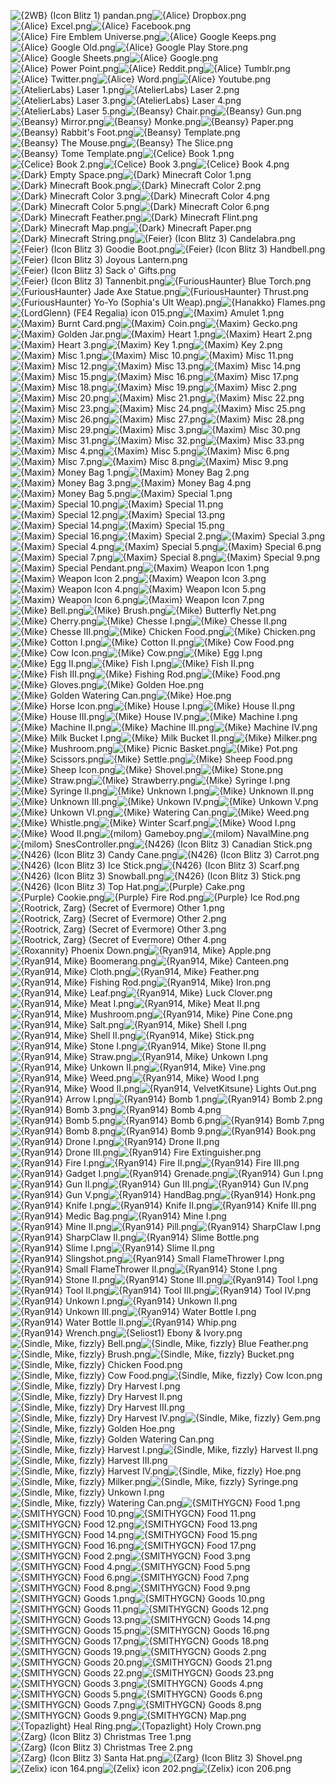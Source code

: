 ![{2WB} (Icon Blitz 1) pandan.png](https://raw.githubusercontent.com/Klokinator/FE-Repo/main/Item%20Icons/Items%20-%20Misc/%7B2WB%7D%20(Icon%20Blitz%201)%20pandan.png "{2WB} (Icon Blitz 1) pandan.png")![{Alice} Dropbox.png](https://raw.githubusercontent.com/Klokinator/FE-Repo/main/Item%20Icons/Items%20-%20Misc/%7BAlice%7D%20Dropbox.png "{Alice} Dropbox.png")![{Alice} Excel.png](https://raw.githubusercontent.com/Klokinator/FE-Repo/main/Item%20Icons/Items%20-%20Misc/%7BAlice%7D%20Excel.png "{Alice} Excel.png")![{Alice} Facebook.png](https://raw.githubusercontent.com/Klokinator/FE-Repo/main/Item%20Icons/Items%20-%20Misc/%7BAlice%7D%20Facebook.png "{Alice} Facebook.png")![{Alice} Fire Emblem Universe.png](https://raw.githubusercontent.com/Klokinator/FE-Repo/main/Item%20Icons/Items%20-%20Misc/%7BAlice%7D%20Fire%20Emblem%20Universe.png "{Alice} Fire Emblem Universe.png")![{Alice} Google Keeps.png](https://raw.githubusercontent.com/Klokinator/FE-Repo/main/Item%20Icons/Items%20-%20Misc/%7BAlice%7D%20Google%20Keeps.png "{Alice} Google Keeps.png")![{Alice} Google Old.png](https://raw.githubusercontent.com/Klokinator/FE-Repo/main/Item%20Icons/Items%20-%20Misc/%7BAlice%7D%20Google%20Old.png "{Alice} Google Old.png")![{Alice} Google Play Store.png](https://raw.githubusercontent.com/Klokinator/FE-Repo/main/Item%20Icons/Items%20-%20Misc/%7BAlice%7D%20Google%20Play%20Store.png "{Alice} Google Play Store.png")![{Alice} Google Sheets.png](https://raw.githubusercontent.com/Klokinator/FE-Repo/main/Item%20Icons/Items%20-%20Misc/%7BAlice%7D%20Google%20Sheets.png "{Alice} Google Sheets.png")![{Alice} Google.png](https://raw.githubusercontent.com/Klokinator/FE-Repo/main/Item%20Icons/Items%20-%20Misc/%7BAlice%7D%20Google.png "{Alice} Google.png")![{Alice} Power Point.png](https://raw.githubusercontent.com/Klokinator/FE-Repo/main/Item%20Icons/Items%20-%20Misc/%7BAlice%7D%20Power%20Point.png "{Alice} Power Point.png")![{Alice} Reddit.png](https://raw.githubusercontent.com/Klokinator/FE-Repo/main/Item%20Icons/Items%20-%20Misc/%7BAlice%7D%20Reddit.png "{Alice} Reddit.png")![{Alice} Tumblr.png](https://raw.githubusercontent.com/Klokinator/FE-Repo/main/Item%20Icons/Items%20-%20Misc/%7BAlice%7D%20Tumblr.png "{Alice} Tumblr.png")![{Alice} Twitter.png](https://raw.githubusercontent.com/Klokinator/FE-Repo/main/Item%20Icons/Items%20-%20Misc/%7BAlice%7D%20Twitter.png "{Alice} Twitter.png")![{Alice} Word.png](https://raw.githubusercontent.com/Klokinator/FE-Repo/main/Item%20Icons/Items%20-%20Misc/%7BAlice%7D%20Word.png "{Alice} Word.png")![{Alice} Youtube.png](https://raw.githubusercontent.com/Klokinator/FE-Repo/main/Item%20Icons/Items%20-%20Misc/%7BAlice%7D%20Youtube.png "{Alice} Youtube.png")![{AtelierLabs} Laser 1.png](https://raw.githubusercontent.com/Klokinator/FE-Repo/main/Item%20Icons/Items%20-%20Misc/%7BAtelierLabs%7D%20Laser%201.png "{AtelierLabs} Laser 1.png")![{AtelierLabs} Laser 2.png](https://raw.githubusercontent.com/Klokinator/FE-Repo/main/Item%20Icons/Items%20-%20Misc/%7BAtelierLabs%7D%20Laser%202.png "{AtelierLabs} Laser 2.png")![{AtelierLabs} Laser 3.png](https://raw.githubusercontent.com/Klokinator/FE-Repo/main/Item%20Icons/Items%20-%20Misc/%7BAtelierLabs%7D%20Laser%203.png "{AtelierLabs} Laser 3.png")![{AtelierLabs} Laser 4.png](https://raw.githubusercontent.com/Klokinator/FE-Repo/main/Item%20Icons/Items%20-%20Misc/%7BAtelierLabs%7D%20Laser%204.png "{AtelierLabs} Laser 4.png")![{AtelierLabs} Laser 5.png](https://raw.githubusercontent.com/Klokinator/FE-Repo/main/Item%20Icons/Items%20-%20Misc/%7BAtelierLabs%7D%20Laser%205.png "{AtelierLabs} Laser 5.png")![{Beansy} Chair.png](https://raw.githubusercontent.com/Klokinator/FE-Repo/main/Item%20Icons/Items%20-%20Misc/%7BBeansy%7D%20Chair.png "{Beansy} Chair.png")![{Beansy} Gun.png](https://raw.githubusercontent.com/Klokinator/FE-Repo/main/Item%20Icons/Items%20-%20Misc/%7BBeansy%7D%20Gun.png "{Beansy} Gun.png")![{Beansy} Mirror.png](https://raw.githubusercontent.com/Klokinator/FE-Repo/main/Item%20Icons/Items%20-%20Misc/%7BBeansy%7D%20Mirror.png "{Beansy} Mirror.png")![{Beansy} Monke.png](https://raw.githubusercontent.com/Klokinator/FE-Repo/main/Item%20Icons/Items%20-%20Misc/%7BBeansy%7D%20Monke.png "{Beansy} Monke.png")![{Beansy} Paper.png](https://raw.githubusercontent.com/Klokinator/FE-Repo/main/Item%20Icons/Items%20-%20Misc/%7BBeansy%7D%20Paper.png "{Beansy} Paper.png")![{Beansy} Rabbit's Foot.png](https://raw.githubusercontent.com/Klokinator/FE-Repo/main/Item%20Icons/Items%20-%20Misc/%7BBeansy%7D%20Rabbit's%20Foot.png "{Beansy} Rabbit's Foot.png")![{Beansy} Template.png](https://raw.githubusercontent.com/Klokinator/FE-Repo/main/Item%20Icons/Items%20-%20Misc/%7BBeansy%7D%20Template.png "{Beansy} Template.png")![{Beansy} The Mouse.png](https://raw.githubusercontent.com/Klokinator/FE-Repo/main/Item%20Icons/Items%20-%20Misc/%7BBeansy%7D%20The%20Mouse.png "{Beansy} The Mouse.png")![{Beansy} The Slice.png](https://raw.githubusercontent.com/Klokinator/FE-Repo/main/Item%20Icons/Items%20-%20Misc/%7BBeansy%7D%20The%20Slice.png "{Beansy} The Slice.png")![{Beansy} Tome Template.png](https://raw.githubusercontent.com/Klokinator/FE-Repo/main/Item%20Icons/Items%20-%20Misc/%7BBeansy%7D%20Tome%20Template.png "{Beansy} Tome Template.png")![{Celice} Book 1.png](https://raw.githubusercontent.com/Klokinator/FE-Repo/main/Item%20Icons/Items%20-%20Misc/%7BCelice%7D%20Book%201.png "{Celice} Book 1.png")![{Celice} Book 2.png](https://raw.githubusercontent.com/Klokinator/FE-Repo/main/Item%20Icons/Items%20-%20Misc/%7BCelice%7D%20Book%202.png "{Celice} Book 2.png")![{Celice} Book 3.png](https://raw.githubusercontent.com/Klokinator/FE-Repo/main/Item%20Icons/Items%20-%20Misc/%7BCelice%7D%20Book%203.png "{Celice} Book 3.png")![{Celice} Book 4.png](https://raw.githubusercontent.com/Klokinator/FE-Repo/main/Item%20Icons/Items%20-%20Misc/%7BCelice%7D%20Book%204.png "{Celice} Book 4.png")![{Dark} Empty Space.png](https://raw.githubusercontent.com/Klokinator/FE-Repo/main/Item%20Icons/Items%20-%20Misc/%7BDark%7D%20Empty%20Space.png "{Dark} Empty Space.png")![{Dark} Minecraft  Color 1.png](https://raw.githubusercontent.com/Klokinator/FE-Repo/main/Item%20Icons/Items%20-%20Misc/%7BDark%7D%20Minecraft%20%20Color%201.png "{Dark} Minecraft  Color 1.png")![{Dark} Minecraft Book.png](https://raw.githubusercontent.com/Klokinator/FE-Repo/main/Item%20Icons/Items%20-%20Misc/%7BDark%7D%20Minecraft%20Book.png "{Dark} Minecraft Book.png")![{Dark} Minecraft Color 2.png](https://raw.githubusercontent.com/Klokinator/FE-Repo/main/Item%20Icons/Items%20-%20Misc/%7BDark%7D%20Minecraft%20Color%202.png "{Dark} Minecraft Color 2.png")![{Dark} Minecraft Color 3.png](https://raw.githubusercontent.com/Klokinator/FE-Repo/main/Item%20Icons/Items%20-%20Misc/%7BDark%7D%20Minecraft%20Color%203.png "{Dark} Minecraft Color 3.png")![{Dark} Minecraft Color 4.png](https://raw.githubusercontent.com/Klokinator/FE-Repo/main/Item%20Icons/Items%20-%20Misc/%7BDark%7D%20Minecraft%20Color%204.png "{Dark} Minecraft Color 4.png")![{Dark} Minecraft Color 5.png](https://raw.githubusercontent.com/Klokinator/FE-Repo/main/Item%20Icons/Items%20-%20Misc/%7BDark%7D%20Minecraft%20Color%205.png "{Dark} Minecraft Color 5.png")![{Dark} Minecraft Color 6.png](https://raw.githubusercontent.com/Klokinator/FE-Repo/main/Item%20Icons/Items%20-%20Misc/%7BDark%7D%20Minecraft%20Color%206.png "{Dark} Minecraft Color 6.png")![{Dark} Minecraft Feather.png](https://raw.githubusercontent.com/Klokinator/FE-Repo/main/Item%20Icons/Items%20-%20Misc/%7BDark%7D%20Minecraft%20Feather.png "{Dark} Minecraft Feather.png")![{Dark} Minecraft Flint.png](https://raw.githubusercontent.com/Klokinator/FE-Repo/main/Item%20Icons/Items%20-%20Misc/%7BDark%7D%20Minecraft%20Flint.png "{Dark} Minecraft Flint.png")![{Dark} Minecraft Map.png](https://raw.githubusercontent.com/Klokinator/FE-Repo/main/Item%20Icons/Items%20-%20Misc/%7BDark%7D%20Minecraft%20Map.png "{Dark} Minecraft Map.png")![{Dark} Minecraft Paper.png](https://raw.githubusercontent.com/Klokinator/FE-Repo/main/Item%20Icons/Items%20-%20Misc/%7BDark%7D%20Minecraft%20Paper.png "{Dark} Minecraft Paper.png")![{Dark} Minecraft String.png](https://raw.githubusercontent.com/Klokinator/FE-Repo/main/Item%20Icons/Items%20-%20Misc/%7BDark%7D%20Minecraft%20String.png "{Dark} Minecraft String.png")![{Feier} (Icon Blitz 3) Candelabra.png](https://raw.githubusercontent.com/Klokinator/FE-Repo/main/Item%20Icons/Items%20-%20Misc/%7BFeier%7D%20(Icon%20Blitz%203)%20Candelabra.png "{Feier} (Icon Blitz 3) Candelabra.png")![{Feier} (Icon Blitz 3) Goodie Boot.png](https://raw.githubusercontent.com/Klokinator/FE-Repo/main/Item%20Icons/Items%20-%20Misc/%7BFeier%7D%20(Icon%20Blitz%203)%20Goodie%20Boot.png "{Feier} (Icon Blitz 3) Goodie Boot.png")![{Feier} (Icon Blitz 3) Handbell.png](https://raw.githubusercontent.com/Klokinator/FE-Repo/main/Item%20Icons/Items%20-%20Misc/%7BFeier%7D%20(Icon%20Blitz%203)%20Handbell.png "{Feier} (Icon Blitz 3) Handbell.png")![{Feier} (Icon Blitz 3) Joyous Lantern.png](https://raw.githubusercontent.com/Klokinator/FE-Repo/main/Item%20Icons/Items%20-%20Misc/%7BFeier%7D%20(Icon%20Blitz%203)%20Joyous%20Lantern.png "{Feier} (Icon Blitz 3) Joyous Lantern.png")![{Feier} (Icon Blitz 3) Sack o' Gifts.png](https://raw.githubusercontent.com/Klokinator/FE-Repo/main/Item%20Icons/Items%20-%20Misc/%7BFeier%7D%20(Icon%20Blitz%203)%20Sack%20o'%20Gifts.png "{Feier} (Icon Blitz 3) Sack o' Gifts.png")![{Feier} (Icon Blitz 3) Tannenbit.png](https://raw.githubusercontent.com/Klokinator/FE-Repo/main/Item%20Icons/Items%20-%20Misc/%7BFeier%7D%20(Icon%20Blitz%203)%20Tannenbit.png "{Feier} (Icon Blitz 3) Tannenbit.png")![{FuriousHaunter} Blue Torch.png](https://raw.githubusercontent.com/Klokinator/FE-Repo/main/Item%20Icons/Items%20-%20Misc/%7BFuriousHaunter%7D%20Blue%20Torch.png "{FuriousHaunter} Blue Torch.png")![{FuriousHaunter} Jade Axe Statue.png](https://raw.githubusercontent.com/Klokinator/FE-Repo/main/Item%20Icons/Items%20-%20Misc/%7BFuriousHaunter%7D%20Jade%20Axe%20Statue.png "{FuriousHaunter} Jade Axe Statue.png")![{FuriousHaunter} Thrust.png](https://raw.githubusercontent.com/Klokinator/FE-Repo/main/Item%20Icons/Items%20-%20Misc/%7BFuriousHaunter%7D%20Thrust.png "{FuriousHaunter} Thrust.png")![{FuriousHaunter} Yo-Yo (Sophia's Ult Weap).png](https://raw.githubusercontent.com/Klokinator/FE-Repo/main/Item%20Icons/Items%20-%20Misc/%7BFuriousHaunter%7D%20Yo-Yo%20(Sophia's%20Ult%20Weap).png "{FuriousHaunter} Yo-Yo (Sophia's Ult Weap).png")![{Hanakko} Flames.png](https://raw.githubusercontent.com/Klokinator/FE-Repo/main/Item%20Icons/Items%20-%20Misc/%7BHanakko%7D%20Flames.png "{Hanakko} Flames.png")![{LordGlenn} (FE4 Regalia) icon 015.png](https://raw.githubusercontent.com/Klokinator/FE-Repo/main/Item%20Icons/Items%20-%20Misc/%7BLordGlenn%7D%20(FE4%20Regalia)%20icon%20015.png "{LordGlenn} (FE4 Regalia) icon 015.png")![{Maxim} Amulet 1.png](https://raw.githubusercontent.com/Klokinator/FE-Repo/main/Item%20Icons/Items%20-%20Misc/%7BMaxim%7D%20Amulet%201.png "{Maxim} Amulet 1.png")![{Maxim} Burnt Card.png](https://raw.githubusercontent.com/Klokinator/FE-Repo/main/Item%20Icons/Items%20-%20Misc/%7BMaxim%7D%20Burnt%20Card.png "{Maxim} Burnt Card.png")![{Maxim} Coin.png](https://raw.githubusercontent.com/Klokinator/FE-Repo/main/Item%20Icons/Items%20-%20Misc/%7BMaxim%7D%20Coin.png "{Maxim} Coin.png")![{Maxim} Gecko.png](https://raw.githubusercontent.com/Klokinator/FE-Repo/main/Item%20Icons/Items%20-%20Misc/%7BMaxim%7D%20Gecko.png "{Maxim} Gecko.png")![{Maxim} Golden Jar.png](https://raw.githubusercontent.com/Klokinator/FE-Repo/main/Item%20Icons/Items%20-%20Misc/%7BMaxim%7D%20Golden%20Jar.png "{Maxim} Golden Jar.png")![{Maxim} Heart 1.png](https://raw.githubusercontent.com/Klokinator/FE-Repo/main/Item%20Icons/Items%20-%20Misc/%7BMaxim%7D%20Heart%201.png "{Maxim} Heart 1.png")![{Maxim} Heart 2.png](https://raw.githubusercontent.com/Klokinator/FE-Repo/main/Item%20Icons/Items%20-%20Misc/%7BMaxim%7D%20Heart%202.png "{Maxim} Heart 2.png")![{Maxim} Heart 3.png](https://raw.githubusercontent.com/Klokinator/FE-Repo/main/Item%20Icons/Items%20-%20Misc/%7BMaxim%7D%20Heart%203.png "{Maxim} Heart 3.png")![{Maxim} Key 1.png](https://raw.githubusercontent.com/Klokinator/FE-Repo/main/Item%20Icons/Items%20-%20Misc/%7BMaxim%7D%20Key%201.png "{Maxim} Key 1.png")![{Maxim} Key 2.png](https://raw.githubusercontent.com/Klokinator/FE-Repo/main/Item%20Icons/Items%20-%20Misc/%7BMaxim%7D%20Key%202.png "{Maxim} Key 2.png")![{Maxim} Misc 1.png](https://raw.githubusercontent.com/Klokinator/FE-Repo/main/Item%20Icons/Items%20-%20Misc/%7BMaxim%7D%20Misc%201.png "{Maxim} Misc 1.png")![{Maxim} Misc 10.png](https://raw.githubusercontent.com/Klokinator/FE-Repo/main/Item%20Icons/Items%20-%20Misc/%7BMaxim%7D%20Misc%2010.png "{Maxim} Misc 10.png")![{Maxim} Misc 11.png](https://raw.githubusercontent.com/Klokinator/FE-Repo/main/Item%20Icons/Items%20-%20Misc/%7BMaxim%7D%20Misc%2011.png "{Maxim} Misc 11.png")![{Maxim} Misc 12.png](https://raw.githubusercontent.com/Klokinator/FE-Repo/main/Item%20Icons/Items%20-%20Misc/%7BMaxim%7D%20Misc%2012.png "{Maxim} Misc 12.png")![{Maxim} Misc 13.png](https://raw.githubusercontent.com/Klokinator/FE-Repo/main/Item%20Icons/Items%20-%20Misc/%7BMaxim%7D%20Misc%2013.png "{Maxim} Misc 13.png")![{Maxim} Misc 14.png](https://raw.githubusercontent.com/Klokinator/FE-Repo/main/Item%20Icons/Items%20-%20Misc/%7BMaxim%7D%20Misc%2014.png "{Maxim} Misc 14.png")![{Maxim} Misc 15.png](https://raw.githubusercontent.com/Klokinator/FE-Repo/main/Item%20Icons/Items%20-%20Misc/%7BMaxim%7D%20Misc%2015.png "{Maxim} Misc 15.png")![{Maxim} Misc 16.png](https://raw.githubusercontent.com/Klokinator/FE-Repo/main/Item%20Icons/Items%20-%20Misc/%7BMaxim%7D%20Misc%2016.png "{Maxim} Misc 16.png")![{Maxim} Misc 17.png](https://raw.githubusercontent.com/Klokinator/FE-Repo/main/Item%20Icons/Items%20-%20Misc/%7BMaxim%7D%20Misc%2017.png "{Maxim} Misc 17.png")![{Maxim} Misc 18.png](https://raw.githubusercontent.com/Klokinator/FE-Repo/main/Item%20Icons/Items%20-%20Misc/%7BMaxim%7D%20Misc%2018.png "{Maxim} Misc 18.png")![{Maxim} Misc 19.png](https://raw.githubusercontent.com/Klokinator/FE-Repo/main/Item%20Icons/Items%20-%20Misc/%7BMaxim%7D%20Misc%2019.png "{Maxim} Misc 19.png")![{Maxim} Misc 2.png](https://raw.githubusercontent.com/Klokinator/FE-Repo/main/Item%20Icons/Items%20-%20Misc/%7BMaxim%7D%20Misc%202.png "{Maxim} Misc 2.png")![{Maxim} Misc 20.png](https://raw.githubusercontent.com/Klokinator/FE-Repo/main/Item%20Icons/Items%20-%20Misc/%7BMaxim%7D%20Misc%2020.png "{Maxim} Misc 20.png")![{Maxim} Misc 21.png](https://raw.githubusercontent.com/Klokinator/FE-Repo/main/Item%20Icons/Items%20-%20Misc/%7BMaxim%7D%20Misc%2021.png "{Maxim} Misc 21.png")![{Maxim} Misc 22.png](https://raw.githubusercontent.com/Klokinator/FE-Repo/main/Item%20Icons/Items%20-%20Misc/%7BMaxim%7D%20Misc%2022.png "{Maxim} Misc 22.png")![{Maxim} Misc 23.png](https://raw.githubusercontent.com/Klokinator/FE-Repo/main/Item%20Icons/Items%20-%20Misc/%7BMaxim%7D%20Misc%2023.png "{Maxim} Misc 23.png")![{Maxim} Misc 24.png](https://raw.githubusercontent.com/Klokinator/FE-Repo/main/Item%20Icons/Items%20-%20Misc/%7BMaxim%7D%20Misc%2024.png "{Maxim} Misc 24.png")![{Maxim} Misc 25.png](https://raw.githubusercontent.com/Klokinator/FE-Repo/main/Item%20Icons/Items%20-%20Misc/%7BMaxim%7D%20Misc%2025.png "{Maxim} Misc 25.png")![{Maxim} Misc 26.png](https://raw.githubusercontent.com/Klokinator/FE-Repo/main/Item%20Icons/Items%20-%20Misc/%7BMaxim%7D%20Misc%2026.png "{Maxim} Misc 26.png")![{Maxim} Misc 27.png](https://raw.githubusercontent.com/Klokinator/FE-Repo/main/Item%20Icons/Items%20-%20Misc/%7BMaxim%7D%20Misc%2027.png "{Maxim} Misc 27.png")![{Maxim} Misc 28.png](https://raw.githubusercontent.com/Klokinator/FE-Repo/main/Item%20Icons/Items%20-%20Misc/%7BMaxim%7D%20Misc%2028.png "{Maxim} Misc 28.png")![{Maxim} Misc 29.png](https://raw.githubusercontent.com/Klokinator/FE-Repo/main/Item%20Icons/Items%20-%20Misc/%7BMaxim%7D%20Misc%2029.png "{Maxim} Misc 29.png")![{Maxim} Misc 3.png](https://raw.githubusercontent.com/Klokinator/FE-Repo/main/Item%20Icons/Items%20-%20Misc/%7BMaxim%7D%20Misc%203.png "{Maxim} Misc 3.png")![{Maxim} Misc 30.png](https://raw.githubusercontent.com/Klokinator/FE-Repo/main/Item%20Icons/Items%20-%20Misc/%7BMaxim%7D%20Misc%2030.png "{Maxim} Misc 30.png")![{Maxim} Misc 31.png](https://raw.githubusercontent.com/Klokinator/FE-Repo/main/Item%20Icons/Items%20-%20Misc/%7BMaxim%7D%20Misc%2031.png "{Maxim} Misc 31.png")![{Maxim} Misc 32.png](https://raw.githubusercontent.com/Klokinator/FE-Repo/main/Item%20Icons/Items%20-%20Misc/%7BMaxim%7D%20Misc%2032.png "{Maxim} Misc 32.png")![{Maxim} Misc 33.png](https://raw.githubusercontent.com/Klokinator/FE-Repo/main/Item%20Icons/Items%20-%20Misc/%7BMaxim%7D%20Misc%2033.png "{Maxim} Misc 33.png")![{Maxim} Misc 4.png](https://raw.githubusercontent.com/Klokinator/FE-Repo/main/Item%20Icons/Items%20-%20Misc/%7BMaxim%7D%20Misc%204.png "{Maxim} Misc 4.png")![{Maxim} Misc 5.png](https://raw.githubusercontent.com/Klokinator/FE-Repo/main/Item%20Icons/Items%20-%20Misc/%7BMaxim%7D%20Misc%205.png "{Maxim} Misc 5.png")![{Maxim} Misc 6.png](https://raw.githubusercontent.com/Klokinator/FE-Repo/main/Item%20Icons/Items%20-%20Misc/%7BMaxim%7D%20Misc%206.png "{Maxim} Misc 6.png")![{Maxim} Misc 7.png](https://raw.githubusercontent.com/Klokinator/FE-Repo/main/Item%20Icons/Items%20-%20Misc/%7BMaxim%7D%20Misc%207.png "{Maxim} Misc 7.png")![{Maxim} Misc 8.png](https://raw.githubusercontent.com/Klokinator/FE-Repo/main/Item%20Icons/Items%20-%20Misc/%7BMaxim%7D%20Misc%208.png "{Maxim} Misc 8.png")![{Maxim} Misc 9.png](https://raw.githubusercontent.com/Klokinator/FE-Repo/main/Item%20Icons/Items%20-%20Misc/%7BMaxim%7D%20Misc%209.png "{Maxim} Misc 9.png")![{Maxim} Money Bag 1.png](https://raw.githubusercontent.com/Klokinator/FE-Repo/main/Item%20Icons/Items%20-%20Misc/%7BMaxim%7D%20Money%20Bag%201.png "{Maxim} Money Bag 1.png")![{Maxim} Money Bag 2.png](https://raw.githubusercontent.com/Klokinator/FE-Repo/main/Item%20Icons/Items%20-%20Misc/%7BMaxim%7D%20Money%20Bag%202.png "{Maxim} Money Bag 2.png")![{Maxim} Money Bag 3.png](https://raw.githubusercontent.com/Klokinator/FE-Repo/main/Item%20Icons/Items%20-%20Misc/%7BMaxim%7D%20Money%20Bag%203.png "{Maxim} Money Bag 3.png")![{Maxim} Money Bag 4.png](https://raw.githubusercontent.com/Klokinator/FE-Repo/main/Item%20Icons/Items%20-%20Misc/%7BMaxim%7D%20Money%20Bag%204.png "{Maxim} Money Bag 4.png")![{Maxim} Money Bag 5.png](https://raw.githubusercontent.com/Klokinator/FE-Repo/main/Item%20Icons/Items%20-%20Misc/%7BMaxim%7D%20Money%20Bag%205.png "{Maxim} Money Bag 5.png")![{Maxim} Special 1.png](https://raw.githubusercontent.com/Klokinator/FE-Repo/main/Item%20Icons/Items%20-%20Misc/%7BMaxim%7D%20Special%201.png "{Maxim} Special 1.png")![{Maxim} Special 10.png](https://raw.githubusercontent.com/Klokinator/FE-Repo/main/Item%20Icons/Items%20-%20Misc/%7BMaxim%7D%20Special%2010.png "{Maxim} Special 10.png")![{Maxim} Special 11.png](https://raw.githubusercontent.com/Klokinator/FE-Repo/main/Item%20Icons/Items%20-%20Misc/%7BMaxim%7D%20Special%2011.png "{Maxim} Special 11.png")![{Maxim} Special 12.png](https://raw.githubusercontent.com/Klokinator/FE-Repo/main/Item%20Icons/Items%20-%20Misc/%7BMaxim%7D%20Special%2012.png "{Maxim} Special 12.png")![{Maxim} Special 13.png](https://raw.githubusercontent.com/Klokinator/FE-Repo/main/Item%20Icons/Items%20-%20Misc/%7BMaxim%7D%20Special%2013.png "{Maxim} Special 13.png")![{Maxim} Special 14.png](https://raw.githubusercontent.com/Klokinator/FE-Repo/main/Item%20Icons/Items%20-%20Misc/%7BMaxim%7D%20Special%2014.png "{Maxim} Special 14.png")![{Maxim} Special 15.png](https://raw.githubusercontent.com/Klokinator/FE-Repo/main/Item%20Icons/Items%20-%20Misc/%7BMaxim%7D%20Special%2015.png "{Maxim} Special 15.png")![{Maxim} Special 16.png](https://raw.githubusercontent.com/Klokinator/FE-Repo/main/Item%20Icons/Items%20-%20Misc/%7BMaxim%7D%20Special%2016.png "{Maxim} Special 16.png")![{Maxim} Special 2.png](https://raw.githubusercontent.com/Klokinator/FE-Repo/main/Item%20Icons/Items%20-%20Misc/%7BMaxim%7D%20Special%202.png "{Maxim} Special 2.png")![{Maxim} Special 3.png](https://raw.githubusercontent.com/Klokinator/FE-Repo/main/Item%20Icons/Items%20-%20Misc/%7BMaxim%7D%20Special%203.png "{Maxim} Special 3.png")![{Maxim} Special 4.png](https://raw.githubusercontent.com/Klokinator/FE-Repo/main/Item%20Icons/Items%20-%20Misc/%7BMaxim%7D%20Special%204.png "{Maxim} Special 4.png")![{Maxim} Special 5.png](https://raw.githubusercontent.com/Klokinator/FE-Repo/main/Item%20Icons/Items%20-%20Misc/%7BMaxim%7D%20Special%205.png "{Maxim} Special 5.png")![{Maxim} Special 6.png](https://raw.githubusercontent.com/Klokinator/FE-Repo/main/Item%20Icons/Items%20-%20Misc/%7BMaxim%7D%20Special%206.png "{Maxim} Special 6.png")![{Maxim} Special 7.png](https://raw.githubusercontent.com/Klokinator/FE-Repo/main/Item%20Icons/Items%20-%20Misc/%7BMaxim%7D%20Special%207.png "{Maxim} Special 7.png")![{Maxim} Special 8.png](https://raw.githubusercontent.com/Klokinator/FE-Repo/main/Item%20Icons/Items%20-%20Misc/%7BMaxim%7D%20Special%208.png "{Maxim} Special 8.png")![{Maxim} Special 9.png](https://raw.githubusercontent.com/Klokinator/FE-Repo/main/Item%20Icons/Items%20-%20Misc/%7BMaxim%7D%20Special%209.png "{Maxim} Special 9.png")![{Maxim} Special Pendant.png](https://raw.githubusercontent.com/Klokinator/FE-Repo/main/Item%20Icons/Items%20-%20Misc/%7BMaxim%7D%20Special%20Pendant.png "{Maxim} Special Pendant.png")![{Maxim} Weapon Icon 1.png](https://raw.githubusercontent.com/Klokinator/FE-Repo/main/Item%20Icons/Items%20-%20Misc/%7BMaxim%7D%20Weapon%20Icon%201.png "{Maxim} Weapon Icon 1.png")![{Maxim} Weapon Icon 2.png](https://raw.githubusercontent.com/Klokinator/FE-Repo/main/Item%20Icons/Items%20-%20Misc/%7BMaxim%7D%20Weapon%20Icon%202.png "{Maxim} Weapon Icon 2.png")![{Maxim} Weapon Icon 3.png](https://raw.githubusercontent.com/Klokinator/FE-Repo/main/Item%20Icons/Items%20-%20Misc/%7BMaxim%7D%20Weapon%20Icon%203.png "{Maxim} Weapon Icon 3.png")![{Maxim} Weapon Icon 4.png](https://raw.githubusercontent.com/Klokinator/FE-Repo/main/Item%20Icons/Items%20-%20Misc/%7BMaxim%7D%20Weapon%20Icon%204.png "{Maxim} Weapon Icon 4.png")![{Maxim} Weapon Icon 5.png](https://raw.githubusercontent.com/Klokinator/FE-Repo/main/Item%20Icons/Items%20-%20Misc/%7BMaxim%7D%20Weapon%20Icon%205.png "{Maxim} Weapon Icon 5.png")![{Maxim} Weapon Icon 6.png](https://raw.githubusercontent.com/Klokinator/FE-Repo/main/Item%20Icons/Items%20-%20Misc/%7BMaxim%7D%20Weapon%20Icon%206.png "{Maxim} Weapon Icon 6.png")![{Maxim} Weapon Icon 7.png](https://raw.githubusercontent.com/Klokinator/FE-Repo/main/Item%20Icons/Items%20-%20Misc/%7BMaxim%7D%20Weapon%20Icon%207.png "{Maxim} Weapon Icon 7.png")![{Mike} Bell.png](https://raw.githubusercontent.com/Klokinator/FE-Repo/main/Item%20Icons/Items%20-%20Misc/%7BMike%7D%20Bell.png "{Mike} Bell.png")![{Mike} Brush.png](https://raw.githubusercontent.com/Klokinator/FE-Repo/main/Item%20Icons/Items%20-%20Misc/%7BMike%7D%20Brush.png "{Mike} Brush.png")![{Mike} Butterfly Net.png](https://raw.githubusercontent.com/Klokinator/FE-Repo/main/Item%20Icons/Items%20-%20Misc/%7BMike%7D%20Butterfly%20Net.png "{Mike} Butterfly Net.png")![{Mike} Cherry.png](https://raw.githubusercontent.com/Klokinator/FE-Repo/main/Item%20Icons/Items%20-%20Misc/%7BMike%7D%20Cherry.png "{Mike} Cherry.png")![{Mike} Chesse I.png](https://raw.githubusercontent.com/Klokinator/FE-Repo/main/Item%20Icons/Items%20-%20Misc/%7BMike%7D%20Chesse%20I.png "{Mike} Chesse I.png")![{Mike} Chesse II.png](https://raw.githubusercontent.com/Klokinator/FE-Repo/main/Item%20Icons/Items%20-%20Misc/%7BMike%7D%20Chesse%20II.png "{Mike} Chesse II.png")![{Mike} Chesse III.png](https://raw.githubusercontent.com/Klokinator/FE-Repo/main/Item%20Icons/Items%20-%20Misc/%7BMike%7D%20Chesse%20III.png "{Mike} Chesse III.png")![{Mike} Chicken Food.png](https://raw.githubusercontent.com/Klokinator/FE-Repo/main/Item%20Icons/Items%20-%20Misc/%7BMike%7D%20Chicken%20Food.png "{Mike} Chicken Food.png")![{Mike} Chicken.png](https://raw.githubusercontent.com/Klokinator/FE-Repo/main/Item%20Icons/Items%20-%20Misc/%7BMike%7D%20Chicken.png "{Mike} Chicken.png")![{Mike} Cotton I.png](https://raw.githubusercontent.com/Klokinator/FE-Repo/main/Item%20Icons/Items%20-%20Misc/%7BMike%7D%20Cotton%20I.png "{Mike} Cotton I.png")![{Mike} Cotton II.png](https://raw.githubusercontent.com/Klokinator/FE-Repo/main/Item%20Icons/Items%20-%20Misc/%7BMike%7D%20Cotton%20II.png "{Mike} Cotton II.png")![{Mike} Cow Food.png](https://raw.githubusercontent.com/Klokinator/FE-Repo/main/Item%20Icons/Items%20-%20Misc/%7BMike%7D%20Cow%20Food.png "{Mike} Cow Food.png")![{Mike} Cow Icon.png](https://raw.githubusercontent.com/Klokinator/FE-Repo/main/Item%20Icons/Items%20-%20Misc/%7BMike%7D%20Cow%20Icon.png "{Mike} Cow Icon.png")![{Mike} Cow.png](https://raw.githubusercontent.com/Klokinator/FE-Repo/main/Item%20Icons/Items%20-%20Misc/%7BMike%7D%20Cow.png "{Mike} Cow.png")![{Mike} Egg I.png](https://raw.githubusercontent.com/Klokinator/FE-Repo/main/Item%20Icons/Items%20-%20Misc/%7BMike%7D%20Egg%20I.png "{Mike} Egg I.png")![{Mike} Egg II.png](https://raw.githubusercontent.com/Klokinator/FE-Repo/main/Item%20Icons/Items%20-%20Misc/%7BMike%7D%20Egg%20II.png "{Mike} Egg II.png")![{Mike} Fish I.png](https://raw.githubusercontent.com/Klokinator/FE-Repo/main/Item%20Icons/Items%20-%20Misc/%7BMike%7D%20Fish%20I.png "{Mike} Fish I.png")![{Mike} Fish II.png](https://raw.githubusercontent.com/Klokinator/FE-Repo/main/Item%20Icons/Items%20-%20Misc/%7BMike%7D%20Fish%20II.png "{Mike} Fish II.png")![{Mike} Fish III.png](https://raw.githubusercontent.com/Klokinator/FE-Repo/main/Item%20Icons/Items%20-%20Misc/%7BMike%7D%20Fish%20III.png "{Mike} Fish III.png")![{Mike} Fishing Rod.png](https://raw.githubusercontent.com/Klokinator/FE-Repo/main/Item%20Icons/Items%20-%20Misc/%7BMike%7D%20Fishing%20Rod.png "{Mike} Fishing Rod.png")![{Mike} Food.png](https://raw.githubusercontent.com/Klokinator/FE-Repo/main/Item%20Icons/Items%20-%20Misc/%7BMike%7D%20Food.png "{Mike} Food.png")![{Mike} Gloves.png](https://raw.githubusercontent.com/Klokinator/FE-Repo/main/Item%20Icons/Items%20-%20Misc/%7BMike%7D%20Gloves.png "{Mike} Gloves.png")![{Mike} Golden Hoe.png](https://raw.githubusercontent.com/Klokinator/FE-Repo/main/Item%20Icons/Items%20-%20Misc/%7BMike%7D%20Golden%20Hoe.png "{Mike} Golden Hoe.png")![{Mike} Golden Watering Can.png](https://raw.githubusercontent.com/Klokinator/FE-Repo/main/Item%20Icons/Items%20-%20Misc/%7BMike%7D%20Golden%20Watering%20Can.png "{Mike} Golden Watering Can.png")![{Mike} Hoe.png](https://raw.githubusercontent.com/Klokinator/FE-Repo/main/Item%20Icons/Items%20-%20Misc/%7BMike%7D%20Hoe.png "{Mike} Hoe.png")![{Mike} Horse Icon.png](https://raw.githubusercontent.com/Klokinator/FE-Repo/main/Item%20Icons/Items%20-%20Misc/%7BMike%7D%20Horse%20Icon.png "{Mike} Horse Icon.png")![{Mike} House I.png](https://raw.githubusercontent.com/Klokinator/FE-Repo/main/Item%20Icons/Items%20-%20Misc/%7BMike%7D%20House%20I.png "{Mike} House I.png")![{Mike} House II.png](https://raw.githubusercontent.com/Klokinator/FE-Repo/main/Item%20Icons/Items%20-%20Misc/%7BMike%7D%20House%20II.png "{Mike} House II.png")![{Mike} House III.png](https://raw.githubusercontent.com/Klokinator/FE-Repo/main/Item%20Icons/Items%20-%20Misc/%7BMike%7D%20House%20III.png "{Mike} House III.png")![{Mike} House IV.png](https://raw.githubusercontent.com/Klokinator/FE-Repo/main/Item%20Icons/Items%20-%20Misc/%7BMike%7D%20House%20IV.png "{Mike} House IV.png")![{Mike} Machine I.png](https://raw.githubusercontent.com/Klokinator/FE-Repo/main/Item%20Icons/Items%20-%20Misc/%7BMike%7D%20Machine%20I.png "{Mike} Machine I.png")![{Mike} Machine II.png](https://raw.githubusercontent.com/Klokinator/FE-Repo/main/Item%20Icons/Items%20-%20Misc/%7BMike%7D%20Machine%20II.png "{Mike} Machine II.png")![{Mike} Machine III.png](https://raw.githubusercontent.com/Klokinator/FE-Repo/main/Item%20Icons/Items%20-%20Misc/%7BMike%7D%20Machine%20III.png "{Mike} Machine III.png")![{Mike} Machine IV.png](https://raw.githubusercontent.com/Klokinator/FE-Repo/main/Item%20Icons/Items%20-%20Misc/%7BMike%7D%20Machine%20IV.png "{Mike} Machine IV.png")![{Mike} Milk Bucket I.png](https://raw.githubusercontent.com/Klokinator/FE-Repo/main/Item%20Icons/Items%20-%20Misc/%7BMike%7D%20Milk%20Bucket%20I.png "{Mike} Milk Bucket I.png")![{Mike} Milk Bucket II.png](https://raw.githubusercontent.com/Klokinator/FE-Repo/main/Item%20Icons/Items%20-%20Misc/%7BMike%7D%20Milk%20Bucket%20II.png "{Mike} Milk Bucket II.png")![{Mike} Milker.png](https://raw.githubusercontent.com/Klokinator/FE-Repo/main/Item%20Icons/Items%20-%20Misc/%7BMike%7D%20Milker.png "{Mike} Milker.png")![{Mike} Mushroom.png](https://raw.githubusercontent.com/Klokinator/FE-Repo/main/Item%20Icons/Items%20-%20Misc/%7BMike%7D%20Mushroom.png "{Mike} Mushroom.png")![{Mike} Picnic Basket.png](https://raw.githubusercontent.com/Klokinator/FE-Repo/main/Item%20Icons/Items%20-%20Misc/%7BMike%7D%20Picnic%20Basket.png "{Mike} Picnic Basket.png")![{Mike} Pot.png](https://raw.githubusercontent.com/Klokinator/FE-Repo/main/Item%20Icons/Items%20-%20Misc/%7BMike%7D%20Pot.png "{Mike} Pot.png")![{Mike} Scissors.png](https://raw.githubusercontent.com/Klokinator/FE-Repo/main/Item%20Icons/Items%20-%20Misc/%7BMike%7D%20Scissors.png "{Mike} Scissors.png")![{Mike} Settle.png](https://raw.githubusercontent.com/Klokinator/FE-Repo/main/Item%20Icons/Items%20-%20Misc/%7BMike%7D%20Settle.png "{Mike} Settle.png")![{Mike} Sheep Food.png](https://raw.githubusercontent.com/Klokinator/FE-Repo/main/Item%20Icons/Items%20-%20Misc/%7BMike%7D%20Sheep%20Food.png "{Mike} Sheep Food.png")![{Mike} Sheep Icon.png](https://raw.githubusercontent.com/Klokinator/FE-Repo/main/Item%20Icons/Items%20-%20Misc/%7BMike%7D%20Sheep%20Icon.png "{Mike} Sheep Icon.png")![{Mike} Shovel.png](https://raw.githubusercontent.com/Klokinator/FE-Repo/main/Item%20Icons/Items%20-%20Misc/%7BMike%7D%20Shovel.png "{Mike} Shovel.png")![{Mike} Stone.png](https://raw.githubusercontent.com/Klokinator/FE-Repo/main/Item%20Icons/Items%20-%20Misc/%7BMike%7D%20Stone.png "{Mike} Stone.png")![{Mike} Straw.png](https://raw.githubusercontent.com/Klokinator/FE-Repo/main/Item%20Icons/Items%20-%20Misc/%7BMike%7D%20Straw.png "{Mike} Straw.png")![{Mike} Strawberry.png](https://raw.githubusercontent.com/Klokinator/FE-Repo/main/Item%20Icons/Items%20-%20Misc/%7BMike%7D%20Strawberry.png "{Mike} Strawberry.png")![{Mike} Syringe I.png](https://raw.githubusercontent.com/Klokinator/FE-Repo/main/Item%20Icons/Items%20-%20Misc/%7BMike%7D%20Syringe%20I.png "{Mike} Syringe I.png")![{Mike} Syringe II.png](https://raw.githubusercontent.com/Klokinator/FE-Repo/main/Item%20Icons/Items%20-%20Misc/%7BMike%7D%20Syringe%20II.png "{Mike} Syringe II.png")![{Mike} Unknown I.png](https://raw.githubusercontent.com/Klokinator/FE-Repo/main/Item%20Icons/Items%20-%20Misc/%7BMike%7D%20Unknown%20I.png "{Mike} Unknown I.png")![{Mike} Unknown II.png](https://raw.githubusercontent.com/Klokinator/FE-Repo/main/Item%20Icons/Items%20-%20Misc/%7BMike%7D%20Unknown%20II.png "{Mike} Unknown II.png")![{Mike} Unknown III.png](https://raw.githubusercontent.com/Klokinator/FE-Repo/main/Item%20Icons/Items%20-%20Misc/%7BMike%7D%20Unknown%20III.png "{Mike} Unknown III.png")![{Mike} Unkown IV.png](https://raw.githubusercontent.com/Klokinator/FE-Repo/main/Item%20Icons/Items%20-%20Misc/%7BMike%7D%20Unkown%20IV.png "{Mike} Unkown IV.png")![{Mike} Unkown V.png](https://raw.githubusercontent.com/Klokinator/FE-Repo/main/Item%20Icons/Items%20-%20Misc/%7BMike%7D%20Unkown%20V.png "{Mike} Unkown V.png")![{Mike} Unkown VI.png](https://raw.githubusercontent.com/Klokinator/FE-Repo/main/Item%20Icons/Items%20-%20Misc/%7BMike%7D%20Unkown%20VI.png "{Mike} Unkown VI.png")![{Mike} Watering Can.png](https://raw.githubusercontent.com/Klokinator/FE-Repo/main/Item%20Icons/Items%20-%20Misc/%7BMike%7D%20Watering%20Can.png "{Mike} Watering Can.png")![{Mike} Weed.png](https://raw.githubusercontent.com/Klokinator/FE-Repo/main/Item%20Icons/Items%20-%20Misc/%7BMike%7D%20Weed.png "{Mike} Weed.png")![{Mike} Whistle.png](https://raw.githubusercontent.com/Klokinator/FE-Repo/main/Item%20Icons/Items%20-%20Misc/%7BMike%7D%20Whistle.png "{Mike} Whistle.png")![{Mike} Winter Scarf.png](https://raw.githubusercontent.com/Klokinator/FE-Repo/main/Item%20Icons/Items%20-%20Misc/%7BMike%7D%20Winter%20Scarf.png "{Mike} Winter Scarf.png")![{Mike} Wood I.png](https://raw.githubusercontent.com/Klokinator/FE-Repo/main/Item%20Icons/Items%20-%20Misc/%7BMike%7D%20Wood%20I.png "{Mike} Wood I.png")![{Mike} Wood II.png](https://raw.githubusercontent.com/Klokinator/FE-Repo/main/Item%20Icons/Items%20-%20Misc/%7BMike%7D%20Wood%20II.png "{Mike} Wood II.png")![{milom} Gameboy.png](https://raw.githubusercontent.com/Klokinator/FE-Repo/main/Item%20Icons/Items%20-%20Misc/%7Bmilom%7D%20Gameboy.png "{milom} Gameboy.png")![{milom} NavalMine.png](https://raw.githubusercontent.com/Klokinator/FE-Repo/main/Item%20Icons/Items%20-%20Misc/%7Bmilom%7D%20NavalMine.png "{milom} NavalMine.png")![{milom} SnesController.png](https://raw.githubusercontent.com/Klokinator/FE-Repo/main/Item%20Icons/Items%20-%20Misc/%7Bmilom%7D%20SnesController.png "{milom} SnesController.png")![{N426} (Icon Blitz 3) Canadian Stick.png](https://raw.githubusercontent.com/Klokinator/FE-Repo/main/Item%20Icons/Items%20-%20Misc/%7BN426%7D%20(Icon%20Blitz%203)%20Canadian%20Stick.png "{N426} (Icon Blitz 3) Canadian Stick.png")![{N426} (Icon Blitz 3) Candy Cane.png](https://raw.githubusercontent.com/Klokinator/FE-Repo/main/Item%20Icons/Items%20-%20Misc/%7BN426%7D%20(Icon%20Blitz%203)%20Candy%20Cane.png "{N426} (Icon Blitz 3) Candy Cane.png")![{N426} (Icon Blitz 3) Carrot.png](https://raw.githubusercontent.com/Klokinator/FE-Repo/main/Item%20Icons/Items%20-%20Misc/%7BN426%7D%20(Icon%20Blitz%203)%20Carrot.png "{N426} (Icon Blitz 3) Carrot.png")![{N426} (Icon Blitz 3) Ice Stick.png](https://raw.githubusercontent.com/Klokinator/FE-Repo/main/Item%20Icons/Items%20-%20Misc/%7BN426%7D%20(Icon%20Blitz%203)%20Ice%20Stick.png "{N426} (Icon Blitz 3) Ice Stick.png")![{N426} (Icon Blitz 3) Scarf.png](https://raw.githubusercontent.com/Klokinator/FE-Repo/main/Item%20Icons/Items%20-%20Misc/%7BN426%7D%20(Icon%20Blitz%203)%20Scarf.png "{N426} (Icon Blitz 3) Scarf.png")![{N426} (Icon Blitz 3) Snowball.png](https://raw.githubusercontent.com/Klokinator/FE-Repo/main/Item%20Icons/Items%20-%20Misc/%7BN426%7D%20(Icon%20Blitz%203)%20Snowball.png "{N426} (Icon Blitz 3) Snowball.png")![{N426} (Icon Blitz 3) Stick.png](https://raw.githubusercontent.com/Klokinator/FE-Repo/main/Item%20Icons/Items%20-%20Misc/%7BN426%7D%20(Icon%20Blitz%203)%20Stick.png "{N426} (Icon Blitz 3) Stick.png")![{N426} (Icon Blitz 3) Top Hat.png](https://raw.githubusercontent.com/Klokinator/FE-Repo/main/Item%20Icons/Items%20-%20Misc/%7BN426%7D%20(Icon%20Blitz%203)%20Top%20Hat.png "{N426} (Icon Blitz 3) Top Hat.png")![{Purple} Cake.png](https://raw.githubusercontent.com/Klokinator/FE-Repo/main/Item%20Icons/Items%20-%20Misc/%7BPurple%7D%20Cake.png "{Purple} Cake.png")![{Purple} Cookie.png](https://raw.githubusercontent.com/Klokinator/FE-Repo/main/Item%20Icons/Items%20-%20Misc/%7BPurple%7D%20Cookie.png "{Purple} Cookie.png")![{Purple} Fire Rod.png](https://raw.githubusercontent.com/Klokinator/FE-Repo/main/Item%20Icons/Items%20-%20Misc/%7BPurple%7D%20Fire%20Rod.png "{Purple} Fire Rod.png")![{Purple} Ice Rod.png](https://raw.githubusercontent.com/Klokinator/FE-Repo/main/Item%20Icons/Items%20-%20Misc/%7BPurple%7D%20Ice%20Rod.png "{Purple} Ice Rod.png")![{Rootrick, Zarg} (Secret of Evermore) Other 1.png](https://raw.githubusercontent.com/Klokinator/FE-Repo/main/Item%20Icons/Items%20-%20Misc/%7BRootrick,%20Zarg%7D%20(Secret%20of%20Evermore)%20Other%201.png "{Rootrick, Zarg} (Secret of Evermore) Other 1.png")![{Rootrick, Zarg} (Secret of Evermore) Other 2.png](https://raw.githubusercontent.com/Klokinator/FE-Repo/main/Item%20Icons/Items%20-%20Misc/%7BRootrick,%20Zarg%7D%20(Secret%20of%20Evermore)%20Other%202.png "{Rootrick, Zarg} (Secret of Evermore) Other 2.png")![{Rootrick, Zarg} (Secret of Evermore) Other 3.png](https://raw.githubusercontent.com/Klokinator/FE-Repo/main/Item%20Icons/Items%20-%20Misc/%7BRootrick,%20Zarg%7D%20(Secret%20of%20Evermore)%20Other%203.png "{Rootrick, Zarg} (Secret of Evermore) Other 3.png")![{Rootrick, Zarg} (Secret of Evermore) Other 4.png](https://raw.githubusercontent.com/Klokinator/FE-Repo/main/Item%20Icons/Items%20-%20Misc/%7BRootrick,%20Zarg%7D%20(Secret%20of%20Evermore)%20Other%204.png "{Rootrick, Zarg} (Secret of Evermore) Other 4.png")![{Roxannity} Phoenix Down.png](https://raw.githubusercontent.com/Klokinator/FE-Repo/main/Item%20Icons/Items%20-%20Misc/%7BRoxannity%7D%20Phoenix%20Down.png "{Roxannity} Phoenix Down.png")![{Ryan914, Mike} Apple.png](https://raw.githubusercontent.com/Klokinator/FE-Repo/main/Item%20Icons/Items%20-%20Misc/%7BRyan914,%20Mike%7D%20Apple.png "{Ryan914, Mike} Apple.png")![{Ryan914, Mike} Boomerang.png](https://raw.githubusercontent.com/Klokinator/FE-Repo/main/Item%20Icons/Items%20-%20Misc/%7BRyan914,%20Mike%7D%20Boomerang.png "{Ryan914, Mike} Boomerang.png")![{Ryan914, Mike} Canteen.png](https://raw.githubusercontent.com/Klokinator/FE-Repo/main/Item%20Icons/Items%20-%20Misc/%7BRyan914,%20Mike%7D%20Canteen.png "{Ryan914, Mike} Canteen.png")![{Ryan914, Mike} Cloth.png](https://raw.githubusercontent.com/Klokinator/FE-Repo/main/Item%20Icons/Items%20-%20Misc/%7BRyan914,%20Mike%7D%20Cloth.png "{Ryan914, Mike} Cloth.png")![{Ryan914, Mike} Feather.png](https://raw.githubusercontent.com/Klokinator/FE-Repo/main/Item%20Icons/Items%20-%20Misc/%7BRyan914,%20Mike%7D%20Feather.png "{Ryan914, Mike} Feather.png")![{Ryan914, Mike} Fishing Rod.png](https://raw.githubusercontent.com/Klokinator/FE-Repo/main/Item%20Icons/Items%20-%20Misc/%7BRyan914,%20Mike%7D%20Fishing%20Rod.png "{Ryan914, Mike} Fishing Rod.png")![{Ryan914, Mike} Iron.png](https://raw.githubusercontent.com/Klokinator/FE-Repo/main/Item%20Icons/Items%20-%20Misc/%7BRyan914,%20Mike%7D%20Iron.png "{Ryan914, Mike} Iron.png")![{Ryan914, Mike} Leaf.png](https://raw.githubusercontent.com/Klokinator/FE-Repo/main/Item%20Icons/Items%20-%20Misc/%7BRyan914,%20Mike%7D%20Leaf.png "{Ryan914, Mike} Leaf.png")![{Ryan914, Mike} Luck Clover.png](https://raw.githubusercontent.com/Klokinator/FE-Repo/main/Item%20Icons/Items%20-%20Misc/%7BRyan914,%20Mike%7D%20Luck%20Clover.png "{Ryan914, Mike} Luck Clover.png")![{Ryan914, Mike} Meat I.png](https://raw.githubusercontent.com/Klokinator/FE-Repo/main/Item%20Icons/Items%20-%20Misc/%7BRyan914,%20Mike%7D%20Meat%20I.png "{Ryan914, Mike} Meat I.png")![{Ryan914, Mike} Meat II.png](https://raw.githubusercontent.com/Klokinator/FE-Repo/main/Item%20Icons/Items%20-%20Misc/%7BRyan914,%20Mike%7D%20Meat%20II.png "{Ryan914, Mike} Meat II.png")![{Ryan914, Mike} Mushroom.png](https://raw.githubusercontent.com/Klokinator/FE-Repo/main/Item%20Icons/Items%20-%20Misc/%7BRyan914,%20Mike%7D%20Mushroom.png "{Ryan914, Mike} Mushroom.png")![{Ryan914, Mike} Pine Cone.png](https://raw.githubusercontent.com/Klokinator/FE-Repo/main/Item%20Icons/Items%20-%20Misc/%7BRyan914,%20Mike%7D%20Pine%20Cone.png "{Ryan914, Mike} Pine Cone.png")![{Ryan914, Mike} Salt.png](https://raw.githubusercontent.com/Klokinator/FE-Repo/main/Item%20Icons/Items%20-%20Misc/%7BRyan914,%20Mike%7D%20Salt.png "{Ryan914, Mike} Salt.png")![{Ryan914, Mike} Shell I.png](https://raw.githubusercontent.com/Klokinator/FE-Repo/main/Item%20Icons/Items%20-%20Misc/%7BRyan914,%20Mike%7D%20Shell%20I.png "{Ryan914, Mike} Shell I.png")![{Ryan914, Mike} Shell II.png](https://raw.githubusercontent.com/Klokinator/FE-Repo/main/Item%20Icons/Items%20-%20Misc/%7BRyan914,%20Mike%7D%20Shell%20II.png "{Ryan914, Mike} Shell II.png")![{Ryan914, Mike} Stick.png](https://raw.githubusercontent.com/Klokinator/FE-Repo/main/Item%20Icons/Items%20-%20Misc/%7BRyan914,%20Mike%7D%20Stick.png "{Ryan914, Mike} Stick.png")![{Ryan914, Mike} Stone I.png](https://raw.githubusercontent.com/Klokinator/FE-Repo/main/Item%20Icons/Items%20-%20Misc/%7BRyan914,%20Mike%7D%20Stone%20I.png "{Ryan914, Mike} Stone I.png")![{Ryan914, Mike} Stone II.png](https://raw.githubusercontent.com/Klokinator/FE-Repo/main/Item%20Icons/Items%20-%20Misc/%7BRyan914,%20Mike%7D%20Stone%20II.png "{Ryan914, Mike} Stone II.png")![{Ryan914, Mike} Straw.png](https://raw.githubusercontent.com/Klokinator/FE-Repo/main/Item%20Icons/Items%20-%20Misc/%7BRyan914,%20Mike%7D%20Straw.png "{Ryan914, Mike} Straw.png")![{Ryan914, Mike} Unkown I.png](https://raw.githubusercontent.com/Klokinator/FE-Repo/main/Item%20Icons/Items%20-%20Misc/%7BRyan914,%20Mike%7D%20Unkown%20I.png "{Ryan914, Mike} Unkown I.png")![{Ryan914, Mike} Unkown II.png](https://raw.githubusercontent.com/Klokinator/FE-Repo/main/Item%20Icons/Items%20-%20Misc/%7BRyan914,%20Mike%7D%20Unkown%20II.png "{Ryan914, Mike} Unkown II.png")![{Ryan914, Mike} Vine.png](https://raw.githubusercontent.com/Klokinator/FE-Repo/main/Item%20Icons/Items%20-%20Misc/%7BRyan914,%20Mike%7D%20Vine.png "{Ryan914, Mike} Vine.png")![{Ryan914, Mike} Weed.png](https://raw.githubusercontent.com/Klokinator/FE-Repo/main/Item%20Icons/Items%20-%20Misc/%7BRyan914,%20Mike%7D%20Weed.png "{Ryan914, Mike} Weed.png")![{Ryan914, Mike} Wood I.png](https://raw.githubusercontent.com/Klokinator/FE-Repo/main/Item%20Icons/Items%20-%20Misc/%7BRyan914,%20Mike%7D%20Wood%20I.png "{Ryan914, Mike} Wood I.png")![{Ryan914, Mike} Wood II.png](https://raw.githubusercontent.com/Klokinator/FE-Repo/main/Item%20Icons/Items%20-%20Misc/%7BRyan914,%20Mike%7D%20Wood%20II.png "{Ryan914, Mike} Wood II.png")![{Ryan914, VelvetKitsune} Lights Out.png](https://raw.githubusercontent.com/Klokinator/FE-Repo/main/Item%20Icons/Items%20-%20Misc/%7BRyan914,%20VelvetKitsune%7D%20Lights%20Out.png "{Ryan914, VelvetKitsune} Lights Out.png")![{Ryan914} Arrow I.png](https://raw.githubusercontent.com/Klokinator/FE-Repo/main/Item%20Icons/Items%20-%20Misc/%7BRyan914%7D%20Arrow%20I.png "{Ryan914} Arrow I.png")![{Ryan914} Bomb 1.png](https://raw.githubusercontent.com/Klokinator/FE-Repo/main/Item%20Icons/Items%20-%20Misc/%7BRyan914%7D%20Bomb%201.png "{Ryan914} Bomb 1.png")![{Ryan914} Bomb 2.png](https://raw.githubusercontent.com/Klokinator/FE-Repo/main/Item%20Icons/Items%20-%20Misc/%7BRyan914%7D%20Bomb%202.png "{Ryan914} Bomb 2.png")![{Ryan914} Bomb 3.png](https://raw.githubusercontent.com/Klokinator/FE-Repo/main/Item%20Icons/Items%20-%20Misc/%7BRyan914%7D%20Bomb%203.png "{Ryan914} Bomb 3.png")![{Ryan914} Bomb 4.png](https://raw.githubusercontent.com/Klokinator/FE-Repo/main/Item%20Icons/Items%20-%20Misc/%7BRyan914%7D%20Bomb%204.png "{Ryan914} Bomb 4.png")![{Ryan914} Bomb 5.png](https://raw.githubusercontent.com/Klokinator/FE-Repo/main/Item%20Icons/Items%20-%20Misc/%7BRyan914%7D%20Bomb%205.png "{Ryan914} Bomb 5.png")![{Ryan914} Bomb 6.png](https://raw.githubusercontent.com/Klokinator/FE-Repo/main/Item%20Icons/Items%20-%20Misc/%7BRyan914%7D%20Bomb%206.png "{Ryan914} Bomb 6.png")![{Ryan914} Bomb 7.png](https://raw.githubusercontent.com/Klokinator/FE-Repo/main/Item%20Icons/Items%20-%20Misc/%7BRyan914%7D%20Bomb%207.png "{Ryan914} Bomb 7.png")![{Ryan914} Bomb 8.png](https://raw.githubusercontent.com/Klokinator/FE-Repo/main/Item%20Icons/Items%20-%20Misc/%7BRyan914%7D%20Bomb%208.png "{Ryan914} Bomb 8.png")![{Ryan914} Bomb 9.png](https://raw.githubusercontent.com/Klokinator/FE-Repo/main/Item%20Icons/Items%20-%20Misc/%7BRyan914%7D%20Bomb%209.png "{Ryan914} Bomb 9.png")![{Ryan914} Book.png](https://raw.githubusercontent.com/Klokinator/FE-Repo/main/Item%20Icons/Items%20-%20Misc/%7BRyan914%7D%20Book.png "{Ryan914} Book.png")![{Ryan914} Drone I.png](https://raw.githubusercontent.com/Klokinator/FE-Repo/main/Item%20Icons/Items%20-%20Misc/%7BRyan914%7D%20Drone%20I.png "{Ryan914} Drone I.png")![{Ryan914} Drone II.png](https://raw.githubusercontent.com/Klokinator/FE-Repo/main/Item%20Icons/Items%20-%20Misc/%7BRyan914%7D%20Drone%20II.png "{Ryan914} Drone II.png")![{Ryan914} Drone III.png](https://raw.githubusercontent.com/Klokinator/FE-Repo/main/Item%20Icons/Items%20-%20Misc/%7BRyan914%7D%20Drone%20III.png "{Ryan914} Drone III.png")![{Ryan914} Fire Extinguisher.png](https://raw.githubusercontent.com/Klokinator/FE-Repo/main/Item%20Icons/Items%20-%20Misc/%7BRyan914%7D%20Fire%20Extinguisher.png "{Ryan914} Fire Extinguisher.png")![{Ryan914} Fire I.png](https://raw.githubusercontent.com/Klokinator/FE-Repo/main/Item%20Icons/Items%20-%20Misc/%7BRyan914%7D%20Fire%20I.png "{Ryan914} Fire I.png")![{Ryan914} Fire II.png](https://raw.githubusercontent.com/Klokinator/FE-Repo/main/Item%20Icons/Items%20-%20Misc/%7BRyan914%7D%20Fire%20II.png "{Ryan914} Fire II.png")![{Ryan914} Fire III.png](https://raw.githubusercontent.com/Klokinator/FE-Repo/main/Item%20Icons/Items%20-%20Misc/%7BRyan914%7D%20Fire%20III.png "{Ryan914} Fire III.png")![{Ryan914} Gadget I.png](https://raw.githubusercontent.com/Klokinator/FE-Repo/main/Item%20Icons/Items%20-%20Misc/%7BRyan914%7D%20Gadget%20I.png "{Ryan914} Gadget I.png")![{Ryan914} Grenade.png](https://raw.githubusercontent.com/Klokinator/FE-Repo/main/Item%20Icons/Items%20-%20Misc/%7BRyan914%7D%20Grenade.png "{Ryan914} Grenade.png")![{Ryan914} Gun I.png](https://raw.githubusercontent.com/Klokinator/FE-Repo/main/Item%20Icons/Items%20-%20Misc/%7BRyan914%7D%20Gun%20I.png "{Ryan914} Gun I.png")![{Ryan914} Gun II.png](https://raw.githubusercontent.com/Klokinator/FE-Repo/main/Item%20Icons/Items%20-%20Misc/%7BRyan914%7D%20Gun%20II.png "{Ryan914} Gun II.png")![{Ryan914} Gun III.png](https://raw.githubusercontent.com/Klokinator/FE-Repo/main/Item%20Icons/Items%20-%20Misc/%7BRyan914%7D%20Gun%20III.png "{Ryan914} Gun III.png")![{Ryan914} Gun IV.png](https://raw.githubusercontent.com/Klokinator/FE-Repo/main/Item%20Icons/Items%20-%20Misc/%7BRyan914%7D%20Gun%20IV.png "{Ryan914} Gun IV.png")![{Ryan914} Gun V.png](https://raw.githubusercontent.com/Klokinator/FE-Repo/main/Item%20Icons/Items%20-%20Misc/%7BRyan914%7D%20Gun%20V.png "{Ryan914} Gun V.png")![{Ryan914} HandBag.png](https://raw.githubusercontent.com/Klokinator/FE-Repo/main/Item%20Icons/Items%20-%20Misc/%7BRyan914%7D%20HandBag.png "{Ryan914} HandBag.png")![{Ryan914} Honk.png](https://raw.githubusercontent.com/Klokinator/FE-Repo/main/Item%20Icons/Items%20-%20Misc/%7BRyan914%7D%20Honk.png "{Ryan914} Honk.png")![{Ryan914} Knife I.png](https://raw.githubusercontent.com/Klokinator/FE-Repo/main/Item%20Icons/Items%20-%20Misc/%7BRyan914%7D%20Knife%20I.png "{Ryan914} Knife I.png")![{Ryan914} Knife II.png](https://raw.githubusercontent.com/Klokinator/FE-Repo/main/Item%20Icons/Items%20-%20Misc/%7BRyan914%7D%20Knife%20II.png "{Ryan914} Knife II.png")![{Ryan914} Knife III.png](https://raw.githubusercontent.com/Klokinator/FE-Repo/main/Item%20Icons/Items%20-%20Misc/%7BRyan914%7D%20Knife%20III.png "{Ryan914} Knife III.png")![{Ryan914} Medic Bag.png](https://raw.githubusercontent.com/Klokinator/FE-Repo/main/Item%20Icons/Items%20-%20Misc/%7BRyan914%7D%20Medic%20Bag.png "{Ryan914} Medic Bag.png")![{Ryan914} Mine I.png](https://raw.githubusercontent.com/Klokinator/FE-Repo/main/Item%20Icons/Items%20-%20Misc/%7BRyan914%7D%20Mine%20I.png "{Ryan914} Mine I.png")![{Ryan914} Mine II.png](https://raw.githubusercontent.com/Klokinator/FE-Repo/main/Item%20Icons/Items%20-%20Misc/%7BRyan914%7D%20Mine%20II.png "{Ryan914} Mine II.png")![{Ryan914} Pill.png](https://raw.githubusercontent.com/Klokinator/FE-Repo/main/Item%20Icons/Items%20-%20Misc/%7BRyan914%7D%20Pill.png "{Ryan914} Pill.png")![{Ryan914} SharpClaw I.png](https://raw.githubusercontent.com/Klokinator/FE-Repo/main/Item%20Icons/Items%20-%20Misc/%7BRyan914%7D%20SharpClaw%20I.png "{Ryan914} SharpClaw I.png")![{Ryan914} SharpClaw II.png](https://raw.githubusercontent.com/Klokinator/FE-Repo/main/Item%20Icons/Items%20-%20Misc/%7BRyan914%7D%20SharpClaw%20II.png "{Ryan914} SharpClaw II.png")![{Ryan914} Slime Bottle.png](https://raw.githubusercontent.com/Klokinator/FE-Repo/main/Item%20Icons/Items%20-%20Misc/%7BRyan914%7D%20Slime%20Bottle.png "{Ryan914} Slime Bottle.png")![{Ryan914} Slime I.png](https://raw.githubusercontent.com/Klokinator/FE-Repo/main/Item%20Icons/Items%20-%20Misc/%7BRyan914%7D%20Slime%20I.png "{Ryan914} Slime I.png")![{Ryan914} Slime II.png](https://raw.githubusercontent.com/Klokinator/FE-Repo/main/Item%20Icons/Items%20-%20Misc/%7BRyan914%7D%20Slime%20II.png "{Ryan914} Slime II.png")![{Ryan914} Slingshot.png](https://raw.githubusercontent.com/Klokinator/FE-Repo/main/Item%20Icons/Items%20-%20Misc/%7BRyan914%7D%20Slingshot.png "{Ryan914} Slingshot.png")![{Ryan914} Small FlameThrower I.png](https://raw.githubusercontent.com/Klokinator/FE-Repo/main/Item%20Icons/Items%20-%20Misc/%7BRyan914%7D%20Small%20FlameThrower%20I.png "{Ryan914} Small FlameThrower I.png")![{Ryan914} Small FlameThrower II.png](https://raw.githubusercontent.com/Klokinator/FE-Repo/main/Item%20Icons/Items%20-%20Misc/%7BRyan914%7D%20Small%20FlameThrower%20II.png "{Ryan914} Small FlameThrower II.png")![{Ryan914} Stone I.png](https://raw.githubusercontent.com/Klokinator/FE-Repo/main/Item%20Icons/Items%20-%20Misc/%7BRyan914%7D%20Stone%20I.png "{Ryan914} Stone I.png")![{Ryan914} Stone II.png](https://raw.githubusercontent.com/Klokinator/FE-Repo/main/Item%20Icons/Items%20-%20Misc/%7BRyan914%7D%20Stone%20II.png "{Ryan914} Stone II.png")![{Ryan914} Stone III.png](https://raw.githubusercontent.com/Klokinator/FE-Repo/main/Item%20Icons/Items%20-%20Misc/%7BRyan914%7D%20Stone%20III.png "{Ryan914} Stone III.png")![{Ryan914} Tool I.png](https://raw.githubusercontent.com/Klokinator/FE-Repo/main/Item%20Icons/Items%20-%20Misc/%7BRyan914%7D%20Tool%20I.png "{Ryan914} Tool I.png")![{Ryan914} Tool II.png](https://raw.githubusercontent.com/Klokinator/FE-Repo/main/Item%20Icons/Items%20-%20Misc/%7BRyan914%7D%20Tool%20II.png "{Ryan914} Tool II.png")![{Ryan914} Tool III.png](https://raw.githubusercontent.com/Klokinator/FE-Repo/main/Item%20Icons/Items%20-%20Misc/%7BRyan914%7D%20Tool%20III.png "{Ryan914} Tool III.png")![{Ryan914} Tool IV.png](https://raw.githubusercontent.com/Klokinator/FE-Repo/main/Item%20Icons/Items%20-%20Misc/%7BRyan914%7D%20Tool%20IV.png "{Ryan914} Tool IV.png")![{Ryan914} Unkown I.png](https://raw.githubusercontent.com/Klokinator/FE-Repo/main/Item%20Icons/Items%20-%20Misc/%7BRyan914%7D%20Unkown%20I.png "{Ryan914} Unkown I.png")![{Ryan914} Unkown II.png](https://raw.githubusercontent.com/Klokinator/FE-Repo/main/Item%20Icons/Items%20-%20Misc/%7BRyan914%7D%20Unkown%20II.png "{Ryan914} Unkown II.png")![{Ryan914} Unkown III.png](https://raw.githubusercontent.com/Klokinator/FE-Repo/main/Item%20Icons/Items%20-%20Misc/%7BRyan914%7D%20Unkown%20III.png "{Ryan914} Unkown III.png")![{Ryan914} Water Bottle I.png](https://raw.githubusercontent.com/Klokinator/FE-Repo/main/Item%20Icons/Items%20-%20Misc/%7BRyan914%7D%20Water%20Bottle%20I.png "{Ryan914} Water Bottle I.png")![{Ryan914} Water Bottle II.png](https://raw.githubusercontent.com/Klokinator/FE-Repo/main/Item%20Icons/Items%20-%20Misc/%7BRyan914%7D%20Water%20Bottle%20II.png "{Ryan914} Water Bottle II.png")![{Ryan914} Whip.png](https://raw.githubusercontent.com/Klokinator/FE-Repo/main/Item%20Icons/Items%20-%20Misc/%7BRyan914%7D%20Whip.png "{Ryan914} Whip.png")![{Ryan914} Wrench.png](https://raw.githubusercontent.com/Klokinator/FE-Repo/main/Item%20Icons/Items%20-%20Misc/%7BRyan914%7D%20Wrench.png "{Ryan914} Wrench.png")![{Seliost1} Ebony & Ivory.png](https://raw.githubusercontent.com/Klokinator/FE-Repo/main/Item%20Icons/Items%20-%20Misc/%7BSeliost1%7D%20Ebony%20&%20Ivory.png "{Seliost1} Ebony & Ivory.png")![{Sindle, Mike, fizzly} Bell.png](https://raw.githubusercontent.com/Klokinator/FE-Repo/main/Item%20Icons/Items%20-%20Misc/%7BSindle,%20Mike,%20fizzly%7D%20Bell.png "{Sindle, Mike, fizzly} Bell.png")![{Sindle, Mike, fizzly} Blue Feather.png](https://raw.githubusercontent.com/Klokinator/FE-Repo/main/Item%20Icons/Items%20-%20Misc/%7BSindle,%20Mike,%20fizzly%7D%20Blue%20Feather.png "{Sindle, Mike, fizzly} Blue Feather.png")![{Sindle, Mike, fizzly} Brush.png](https://raw.githubusercontent.com/Klokinator/FE-Repo/main/Item%20Icons/Items%20-%20Misc/%7BSindle,%20Mike,%20fizzly%7D%20Brush.png "{Sindle, Mike, fizzly} Brush.png")![{Sindle, Mike, fizzly} Bucket.png](https://raw.githubusercontent.com/Klokinator/FE-Repo/main/Item%20Icons/Items%20-%20Misc/%7BSindle,%20Mike,%20fizzly%7D%20Bucket.png "{Sindle, Mike, fizzly} Bucket.png")![{Sindle, Mike, fizzly} Chicken Food.png](https://raw.githubusercontent.com/Klokinator/FE-Repo/main/Item%20Icons/Items%20-%20Misc/%7BSindle,%20Mike,%20fizzly%7D%20Chicken%20Food.png "{Sindle, Mike, fizzly} Chicken Food.png")![{Sindle, Mike, fizzly} Cow Food.png](https://raw.githubusercontent.com/Klokinator/FE-Repo/main/Item%20Icons/Items%20-%20Misc/%7BSindle,%20Mike,%20fizzly%7D%20Cow%20Food.png "{Sindle, Mike, fizzly} Cow Food.png")![{Sindle, Mike, fizzly} Cow Icon.png](https://raw.githubusercontent.com/Klokinator/FE-Repo/main/Item%20Icons/Items%20-%20Misc/%7BSindle,%20Mike,%20fizzly%7D%20Cow%20Icon.png "{Sindle, Mike, fizzly} Cow Icon.png")![{Sindle, Mike, fizzly} Dry Harvest I.png](https://raw.githubusercontent.com/Klokinator/FE-Repo/main/Item%20Icons/Items%20-%20Misc/%7BSindle,%20Mike,%20fizzly%7D%20Dry%20Harvest%20I.png "{Sindle, Mike, fizzly} Dry Harvest I.png")![{Sindle, Mike, fizzly} Dry Harvest II.png](https://raw.githubusercontent.com/Klokinator/FE-Repo/main/Item%20Icons/Items%20-%20Misc/%7BSindle,%20Mike,%20fizzly%7D%20Dry%20Harvest%20II.png "{Sindle, Mike, fizzly} Dry Harvest II.png")![{Sindle, Mike, fizzly} Dry Harvest III.png](https://raw.githubusercontent.com/Klokinator/FE-Repo/main/Item%20Icons/Items%20-%20Misc/%7BSindle,%20Mike,%20fizzly%7D%20Dry%20Harvest%20III.png "{Sindle, Mike, fizzly} Dry Harvest III.png")![{Sindle, Mike, fizzly} Dry Harvest IV.png](https://raw.githubusercontent.com/Klokinator/FE-Repo/main/Item%20Icons/Items%20-%20Misc/%7BSindle,%20Mike,%20fizzly%7D%20Dry%20Harvest%20IV.png "{Sindle, Mike, fizzly} Dry Harvest IV.png")![{Sindle, Mike, fizzly} Gem.png](https://raw.githubusercontent.com/Klokinator/FE-Repo/main/Item%20Icons/Items%20-%20Misc/%7BSindle,%20Mike,%20fizzly%7D%20Gem.png "{Sindle, Mike, fizzly} Gem.png")![{Sindle, Mike, fizzly} Golden Hoe.png](https://raw.githubusercontent.com/Klokinator/FE-Repo/main/Item%20Icons/Items%20-%20Misc/%7BSindle,%20Mike,%20fizzly%7D%20Golden%20Hoe.png "{Sindle, Mike, fizzly} Golden Hoe.png")![{Sindle, Mike, fizzly} Golden Watering Can.png](https://raw.githubusercontent.com/Klokinator/FE-Repo/main/Item%20Icons/Items%20-%20Misc/%7BSindle,%20Mike,%20fizzly%7D%20Golden%20Watering%20Can.png "{Sindle, Mike, fizzly} Golden Watering Can.png")![{Sindle, Mike, fizzly} Harvest I.png](https://raw.githubusercontent.com/Klokinator/FE-Repo/main/Item%20Icons/Items%20-%20Misc/%7BSindle,%20Mike,%20fizzly%7D%20Harvest%20I.png "{Sindle, Mike, fizzly} Harvest I.png")![{Sindle, Mike, fizzly} Harvest II.png](https://raw.githubusercontent.com/Klokinator/FE-Repo/main/Item%20Icons/Items%20-%20Misc/%7BSindle,%20Mike,%20fizzly%7D%20Harvest%20II.png "{Sindle, Mike, fizzly} Harvest II.png")![{Sindle, Mike, fizzly} Harvest III.png](https://raw.githubusercontent.com/Klokinator/FE-Repo/main/Item%20Icons/Items%20-%20Misc/%7BSindle,%20Mike,%20fizzly%7D%20Harvest%20III.png "{Sindle, Mike, fizzly} Harvest III.png")![{Sindle, Mike, fizzly} Harvest IV.png](https://raw.githubusercontent.com/Klokinator/FE-Repo/main/Item%20Icons/Items%20-%20Misc/%7BSindle,%20Mike,%20fizzly%7D%20Harvest%20IV.png "{Sindle, Mike, fizzly} Harvest IV.png")![{Sindle, Mike, fizzly} Hoe.png](https://raw.githubusercontent.com/Klokinator/FE-Repo/main/Item%20Icons/Items%20-%20Misc/%7BSindle,%20Mike,%20fizzly%7D%20Hoe.png "{Sindle, Mike, fizzly} Hoe.png")![{Sindle, Mike, fizzly} Milker.png](https://raw.githubusercontent.com/Klokinator/FE-Repo/main/Item%20Icons/Items%20-%20Misc/%7BSindle,%20Mike,%20fizzly%7D%20Milker.png "{Sindle, Mike, fizzly} Milker.png")![{Sindle, Mike, fizzly} Syringe.png](https://raw.githubusercontent.com/Klokinator/FE-Repo/main/Item%20Icons/Items%20-%20Misc/%7BSindle,%20Mike,%20fizzly%7D%20Syringe.png "{Sindle, Mike, fizzly} Syringe.png")![{Sindle, Mike, fizzly} Unkown I.png](https://raw.githubusercontent.com/Klokinator/FE-Repo/main/Item%20Icons/Items%20-%20Misc/%7BSindle,%20Mike,%20fizzly%7D%20Unkown%20I.png "{Sindle, Mike, fizzly} Unkown I.png")![{Sindle, Mike, fizzly} Watering Can.png](https://raw.githubusercontent.com/Klokinator/FE-Repo/main/Item%20Icons/Items%20-%20Misc/%7BSindle,%20Mike,%20fizzly%7D%20Watering%20Can.png "{Sindle, Mike, fizzly} Watering Can.png")![{SMITHYGCN} Food 1.png](https://raw.githubusercontent.com/Klokinator/FE-Repo/main/Item%20Icons/Items%20-%20Misc/%7BSMITHYGCN%7D%20Food%201.png "{SMITHYGCN} Food 1.png")![{SMITHYGCN} Food 10.png](https://raw.githubusercontent.com/Klokinator/FE-Repo/main/Item%20Icons/Items%20-%20Misc/%7BSMITHYGCN%7D%20Food%2010.png "{SMITHYGCN} Food 10.png")![{SMITHYGCN} Food 11.png](https://raw.githubusercontent.com/Klokinator/FE-Repo/main/Item%20Icons/Items%20-%20Misc/%7BSMITHYGCN%7D%20Food%2011.png "{SMITHYGCN} Food 11.png")![{SMITHYGCN} Food 12.png](https://raw.githubusercontent.com/Klokinator/FE-Repo/main/Item%20Icons/Items%20-%20Misc/%7BSMITHYGCN%7D%20Food%2012.png "{SMITHYGCN} Food 12.png")![{SMITHYGCN} Food 13.png](https://raw.githubusercontent.com/Klokinator/FE-Repo/main/Item%20Icons/Items%20-%20Misc/%7BSMITHYGCN%7D%20Food%2013.png "{SMITHYGCN} Food 13.png")![{SMITHYGCN} Food 14.png](https://raw.githubusercontent.com/Klokinator/FE-Repo/main/Item%20Icons/Items%20-%20Misc/%7BSMITHYGCN%7D%20Food%2014.png "{SMITHYGCN} Food 14.png")![{SMITHYGCN} Food 15.png](https://raw.githubusercontent.com/Klokinator/FE-Repo/main/Item%20Icons/Items%20-%20Misc/%7BSMITHYGCN%7D%20Food%2015.png "{SMITHYGCN} Food 15.png")![{SMITHYGCN} Food 16.png](https://raw.githubusercontent.com/Klokinator/FE-Repo/main/Item%20Icons/Items%20-%20Misc/%7BSMITHYGCN%7D%20Food%2016.png "{SMITHYGCN} Food 16.png")![{SMITHYGCN} Food 17.png](https://raw.githubusercontent.com/Klokinator/FE-Repo/main/Item%20Icons/Items%20-%20Misc/%7BSMITHYGCN%7D%20Food%2017.png "{SMITHYGCN} Food 17.png")![{SMITHYGCN} Food 2.png](https://raw.githubusercontent.com/Klokinator/FE-Repo/main/Item%20Icons/Items%20-%20Misc/%7BSMITHYGCN%7D%20Food%202.png "{SMITHYGCN} Food 2.png")![{SMITHYGCN} Food 3.png](https://raw.githubusercontent.com/Klokinator/FE-Repo/main/Item%20Icons/Items%20-%20Misc/%7BSMITHYGCN%7D%20Food%203.png "{SMITHYGCN} Food 3.png")![{SMITHYGCN} Food 4.png](https://raw.githubusercontent.com/Klokinator/FE-Repo/main/Item%20Icons/Items%20-%20Misc/%7BSMITHYGCN%7D%20Food%204.png "{SMITHYGCN} Food 4.png")![{SMITHYGCN} Food 5.png](https://raw.githubusercontent.com/Klokinator/FE-Repo/main/Item%20Icons/Items%20-%20Misc/%7BSMITHYGCN%7D%20Food%205.png "{SMITHYGCN} Food 5.png")![{SMITHYGCN} Food 6.png](https://raw.githubusercontent.com/Klokinator/FE-Repo/main/Item%20Icons/Items%20-%20Misc/%7BSMITHYGCN%7D%20Food%206.png "{SMITHYGCN} Food 6.png")![{SMITHYGCN} Food 7.png](https://raw.githubusercontent.com/Klokinator/FE-Repo/main/Item%20Icons/Items%20-%20Misc/%7BSMITHYGCN%7D%20Food%207.png "{SMITHYGCN} Food 7.png")![{SMITHYGCN} Food 8.png](https://raw.githubusercontent.com/Klokinator/FE-Repo/main/Item%20Icons/Items%20-%20Misc/%7BSMITHYGCN%7D%20Food%208.png "{SMITHYGCN} Food 8.png")![{SMITHYGCN} Food 9.png](https://raw.githubusercontent.com/Klokinator/FE-Repo/main/Item%20Icons/Items%20-%20Misc/%7BSMITHYGCN%7D%20Food%209.png "{SMITHYGCN} Food 9.png")![{SMITHYGCN} Goods 1.png](https://raw.githubusercontent.com/Klokinator/FE-Repo/main/Item%20Icons/Items%20-%20Misc/%7BSMITHYGCN%7D%20Goods%201.png "{SMITHYGCN} Goods 1.png")![{SMITHYGCN} Goods 10.png](https://raw.githubusercontent.com/Klokinator/FE-Repo/main/Item%20Icons/Items%20-%20Misc/%7BSMITHYGCN%7D%20Goods%2010.png "{SMITHYGCN} Goods 10.png")![{SMITHYGCN} Goods 11.png](https://raw.githubusercontent.com/Klokinator/FE-Repo/main/Item%20Icons/Items%20-%20Misc/%7BSMITHYGCN%7D%20Goods%2011.png "{SMITHYGCN} Goods 11.png")![{SMITHYGCN} Goods 12.png](https://raw.githubusercontent.com/Klokinator/FE-Repo/main/Item%20Icons/Items%20-%20Misc/%7BSMITHYGCN%7D%20Goods%2012.png "{SMITHYGCN} Goods 12.png")![{SMITHYGCN} Goods 13.png](https://raw.githubusercontent.com/Klokinator/FE-Repo/main/Item%20Icons/Items%20-%20Misc/%7BSMITHYGCN%7D%20Goods%2013.png "{SMITHYGCN} Goods 13.png")![{SMITHYGCN} Goods 14.png](https://raw.githubusercontent.com/Klokinator/FE-Repo/main/Item%20Icons/Items%20-%20Misc/%7BSMITHYGCN%7D%20Goods%2014.png "{SMITHYGCN} Goods 14.png")![{SMITHYGCN} Goods 15.png](https://raw.githubusercontent.com/Klokinator/FE-Repo/main/Item%20Icons/Items%20-%20Misc/%7BSMITHYGCN%7D%20Goods%2015.png "{SMITHYGCN} Goods 15.png")![{SMITHYGCN} Goods 16.png](https://raw.githubusercontent.com/Klokinator/FE-Repo/main/Item%20Icons/Items%20-%20Misc/%7BSMITHYGCN%7D%20Goods%2016.png "{SMITHYGCN} Goods 16.png")![{SMITHYGCN} Goods 17.png](https://raw.githubusercontent.com/Klokinator/FE-Repo/main/Item%20Icons/Items%20-%20Misc/%7BSMITHYGCN%7D%20Goods%2017.png "{SMITHYGCN} Goods 17.png")![{SMITHYGCN} Goods 18.png](https://raw.githubusercontent.com/Klokinator/FE-Repo/main/Item%20Icons/Items%20-%20Misc/%7BSMITHYGCN%7D%20Goods%2018.png "{SMITHYGCN} Goods 18.png")![{SMITHYGCN} Goods 19.png](https://raw.githubusercontent.com/Klokinator/FE-Repo/main/Item%20Icons/Items%20-%20Misc/%7BSMITHYGCN%7D%20Goods%2019.png "{SMITHYGCN} Goods 19.png")![{SMITHYGCN} Goods 2.png](https://raw.githubusercontent.com/Klokinator/FE-Repo/main/Item%20Icons/Items%20-%20Misc/%7BSMITHYGCN%7D%20Goods%202.png "{SMITHYGCN} Goods 2.png")![{SMITHYGCN} Goods 20.png](https://raw.githubusercontent.com/Klokinator/FE-Repo/main/Item%20Icons/Items%20-%20Misc/%7BSMITHYGCN%7D%20Goods%2020.png "{SMITHYGCN} Goods 20.png")![{SMITHYGCN} Goods 21.png](https://raw.githubusercontent.com/Klokinator/FE-Repo/main/Item%20Icons/Items%20-%20Misc/%7BSMITHYGCN%7D%20Goods%2021.png "{SMITHYGCN} Goods 21.png")![{SMITHYGCN} Goods 22.png](https://raw.githubusercontent.com/Klokinator/FE-Repo/main/Item%20Icons/Items%20-%20Misc/%7BSMITHYGCN%7D%20Goods%2022.png "{SMITHYGCN} Goods 22.png")![{SMITHYGCN} Goods 23.png](https://raw.githubusercontent.com/Klokinator/FE-Repo/main/Item%20Icons/Items%20-%20Misc/%7BSMITHYGCN%7D%20Goods%2023.png "{SMITHYGCN} Goods 23.png")![{SMITHYGCN} Goods 3.png](https://raw.githubusercontent.com/Klokinator/FE-Repo/main/Item%20Icons/Items%20-%20Misc/%7BSMITHYGCN%7D%20Goods%203.png "{SMITHYGCN} Goods 3.png")![{SMITHYGCN} Goods 4.png](https://raw.githubusercontent.com/Klokinator/FE-Repo/main/Item%20Icons/Items%20-%20Misc/%7BSMITHYGCN%7D%20Goods%204.png "{SMITHYGCN} Goods 4.png")![{SMITHYGCN} Goods 5.png](https://raw.githubusercontent.com/Klokinator/FE-Repo/main/Item%20Icons/Items%20-%20Misc/%7BSMITHYGCN%7D%20Goods%205.png "{SMITHYGCN} Goods 5.png")![{SMITHYGCN} Goods 6.png](https://raw.githubusercontent.com/Klokinator/FE-Repo/main/Item%20Icons/Items%20-%20Misc/%7BSMITHYGCN%7D%20Goods%206.png "{SMITHYGCN} Goods 6.png")![{SMITHYGCN} Goods 7.png](https://raw.githubusercontent.com/Klokinator/FE-Repo/main/Item%20Icons/Items%20-%20Misc/%7BSMITHYGCN%7D%20Goods%207.png "{SMITHYGCN} Goods 7.png")![{SMITHYGCN} Goods 8.png](https://raw.githubusercontent.com/Klokinator/FE-Repo/main/Item%20Icons/Items%20-%20Misc/%7BSMITHYGCN%7D%20Goods%208.png "{SMITHYGCN} Goods 8.png")![{SMITHYGCN} Goods 9.png](https://raw.githubusercontent.com/Klokinator/FE-Repo/main/Item%20Icons/Items%20-%20Misc/%7BSMITHYGCN%7D%20Goods%209.png "{SMITHYGCN} Goods 9.png")![{SMITHYGCN} Map.png](https://raw.githubusercontent.com/Klokinator/FE-Repo/main/Item%20Icons/Items%20-%20Misc/%7BSMITHYGCN%7D%20Map.png "{SMITHYGCN} Map.png")![{Topazlight} Heal Ring.png](https://raw.githubusercontent.com/Klokinator/FE-Repo/main/Item%20Icons/Items%20-%20Misc/%7BTopazlight%7D%20Heal%20Ring.png "{Topazlight} Heal Ring.png")![{Topazlight} Holy Crown.png](https://raw.githubusercontent.com/Klokinator/FE-Repo/main/Item%20Icons/Items%20-%20Misc/%7BTopazlight%7D%20Holy%20Crown.png "{Topazlight} Holy Crown.png")![{Zarg} (Icon Blitz 3) Christmas Tree 1.png](https://raw.githubusercontent.com/Klokinator/FE-Repo/main/Item%20Icons/Items%20-%20Misc/%7BZarg%7D%20(Icon%20Blitz%203)%20Christmas%20Tree%201.png "{Zarg} (Icon Blitz 3) Christmas Tree 1.png")![{Zarg} (Icon Blitz 3) Christmas Tree 2.png](https://raw.githubusercontent.com/Klokinator/FE-Repo/main/Item%20Icons/Items%20-%20Misc/%7BZarg%7D%20(Icon%20Blitz%203)%20Christmas%20Tree%202.png "{Zarg} (Icon Blitz 3) Christmas Tree 2.png")![{Zarg} (Icon Blitz 3) Santa Hat.png](https://raw.githubusercontent.com/Klokinator/FE-Repo/main/Item%20Icons/Items%20-%20Misc/%7BZarg%7D%20(Icon%20Blitz%203)%20Santa%20Hat.png "{Zarg} (Icon Blitz 3) Santa Hat.png")![{Zarg} (Icon Blitz 3) Shovel.png](https://raw.githubusercontent.com/Klokinator/FE-Repo/main/Item%20Icons/Items%20-%20Misc/%7BZarg%7D%20(Icon%20Blitz%203)%20Shovel.png "{Zarg} (Icon Blitz 3) Shovel.png")![{Zelix} icon 164.png](https://raw.githubusercontent.com/Klokinator/FE-Repo/main/Item%20Icons/Items%20-%20Misc/%7BZelix%7D%20icon%20164.png "{Zelix} icon 164.png")![{Zelix} icon 202.png](https://raw.githubusercontent.com/Klokinator/FE-Repo/main/Item%20Icons/Items%20-%20Misc/%7BZelix%7D%20icon%20202.png "{Zelix} icon 202.png")![{Zelix} icon 206.png](https://raw.githubusercontent.com/Klokinator/FE-Repo/main/Item%20Icons/Items%20-%20Misc/%7BZelix%7D%20icon%20206.png "{Zelix} icon 206.png")